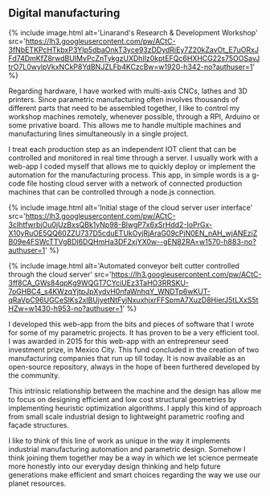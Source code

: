 ## Digital manufacturing

{% include image.html alt='Linarand&#39;s Research & Development Workshop' src='https://lh3.googleusercontent.com/pw/ACtC-3fNbETKPcHTkbxP3YIp5dbaOnkT3yce93zDDydRiEy7Z20kZavOt_E7uORxJFd74DmKfZ8rwdBUIMvPcZnTykgzUXDhIlz0kptEFQc6HXHCG22s75OOSavJtrO7L0wylpVkxNCkP8YdBNJZLFb4KCzcBw=w1920-h342-no?authuser=1' %}

Regarding hardware, I have worked with multi-axis CNCs, lathes and 3D printers. Since parametric manufacturing often involves thousands of different parts that need to be assembled together, I like to control my workshop machines remotely, whenever possible, through a RPI, Arduino or some privative board. This allows me to handle multiple machines and manufacturing lines simultaneously in a single project.

I treat each production step as an independent IOT client that can be controlled and monitored in real time through a server. I usually work with a web-app I coded myself that allows me to quickly deploy or implement the automation for the manufacturing process. This app, in simple words is a g-code file hosting cloud server with a network of connected production machines that can be controlled through a node.js connection.

{% include image.html alt='Initial stage of the cloud server user interface' src='https://lh3.googleusercontent.com/pw/ACtC-3cIhtfwrbjOu0jUzBxsQBk1yNp98-BlwgP7x6xSrHdd2-IoPrGx-X10yRuOE5QQ60ZZU737D5cduETUkOyjRjAraG09cPjN0EN_nAH_wjANEziZB09e4FSWcTTVgBDl6DQHmHa3DF2xjYX0w--gEN82RA=w1570-h883-no?authuser=1' %}

{% include image.html alt='Automated conveyor belt cutter controlled through the cloud server' src='https://lh3.googleusercontent.com/pw/ACtC-3ff8CA_GWs84qpKg9WQGT7CYciUEz3TaHO3RRSKU-7oGHBC4_s4KWzqYjtpJpXydvH0nfaWnhqY_WNDTp6wKUT-qRaVpC96UGCeSlKs2xlBUjyetNtFyjNxuxhjxrFFSpmA7XuzD8HierJ5tLXxS5tHZw=w1430-h953-no?authuser=1' %}

I developed this web-app from the bits and pieces of software that I wrote for some of my parametric projects. It has proven to be a very efficient tool. I was awarded in 2015 for this web-app with an entrepreneur seed investment prize, in Mexico City. This fund concluded in the creation of two manufacturing companies that run up till today. It is now available as an open-source repository, always in the hope of been furthered developed by the community.

This intrinsic relationship between the machine and the design has allow me to focus on designing efficient and low cost structural geometries by implementing heuristic optimization algorithms. I apply this kind of approach from small scale industrial design to lightweight parametric roofing and façade structures.

I like to think of this line of work as unique in the way it implements industrial manufacturing automation and parametric design. Somehow I think joining them together may be a way in which we let science permeate more honestly into our everyday design thinking and help future generations make efficient and smart choices regarding the way we use our planet resources.
